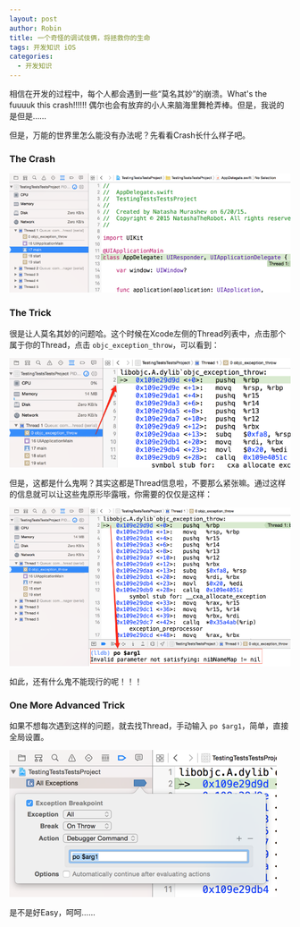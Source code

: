 ```yaml
---
layout: post
author: Robin
title: 一个奇怪的调试伎俩，将拯救你的生命
tags: 开发知识 iOS
categories:
  - 开发知识 
--- 
```


相信在开发的过程中，每个人都会遇到一些“莫名其妙”的崩溃。What's the fuuuuk this crash!!!!!!  偶尔也会有放弃的小人来脑海里舞枪弄棒。但是，我说的是但是……

但是，万能的世界里怎么能没有办法呢？先看看Crash长什么样子吧。

### The Crash

![Alt text](/post_asserts/1436340977796.png)

### The Trick

很是让人莫名其妙的问题哈。这个时候在Xcode左侧的Thread列表中，点击那个属于你的Thread，点击 `objc_exception_throw`，可以看到：
 
![Alt text](/post_asserts/1436341092716.png)

但是，这都是什么鬼啊？其实这都是Thread信息啦，不要那么紧张嘛。通过这样的信息就可以让这些鬼原形毕露哦，你需要的仅仅是这样：

![Alt text](/post_asserts/1436341179778.png)


如此，还有什么鬼不能现行的呢！！！


### One More Advanced Trick

如果不想每次遇到这样的问题，就去找Thread，手动输入 `po $arg1`，简单，直接全局设置。

![Alt text](/post_asserts/1436341273040.png)


是不是好Easy，呵呵……